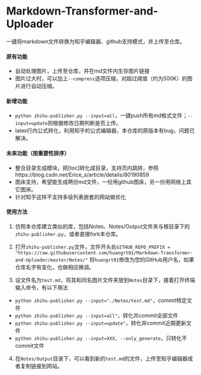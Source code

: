 # Markdown-Transformer-and-Uploader

一键将markdown文件转换为知乎编辑器、github支持模式，并上传至仓库。

#### 原有功能
* 自动处理图片，上传至仓库，并在md文件内生存图片链接
* 图片过大时，可以加上`--compress`选项压缩，对超过阈值（约为500K）的图片进行自动压缩。

#### 新增功能
* `python zhihu-publisher.py --input=all`，一键push所有md格式文件；`--input=update`则根据修改日期判断是否上传。
* latex行内公式转化，利用知乎的公式编辑器，本仓库的原版本有bug，问题已解决。

#### 未来功能（按重要性排序）

* 整合目录生成模块，把[toc]转化成目录，支持页内跳转，参照https://blog.csdn.net/Erice_s/article/details/80190859
* 图床支持，希望能生成两份md文件，一份用github图床，另一份用网络上其它图床。
* 针对知乎这样不支持多级列表嵌套的网站做优化

#### 使用方法

1. 仿照本仓库建立类似的库，包括Notes、Notes/Output文件夹与根目录下的`zhihu-publisher.py`，或者直接fork本仓库。

2. 打开`zhihu-publisher.py`文件，文件开头处`GITHUB_REPO_PREFIX = "https://raw.githubusercontent.com/huangrt01/Markdown-Transformer-and-Uploader/master/Notes/"` 将`huangrt01`修改为您的GitHub用户名，如果仓库名字有变化，也做相应微调。

3. 设文件名为`test.md`，将其和同名图片文件夹放到`Notes`目录下，接着打开终端输入命令，有以下用法

  * `python zhihu-publisher.py --input="./Notes/test.md"`，commit特定文件
  * `python zhihu-publisher.py --input=all"`，转化并commit全部文件
  * `python zhihu-publisher.py --input=update"`，转化并commit近期更新文件
  * `python zhihu-publisher.py --input=XXX, --only_generate`，只转化不commit文件

4. 在`Notes/Output`目录下，可以看到新的`test.md`的文件，上传至知乎编辑器或者复制链接到网站。

